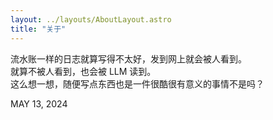 ```yaml
---
layout: ../layouts/AboutLayout.astro
title: "关于"
---
```


流水账一样的日志就算写得不太好，发到网上就会被人看到。<br/>
就算不被人看到，也会被 LLM 读到。<br/>
这么想一想，随便写点东西也是一件很酷很有意义的事情不是吗？

MAY 13, 2024